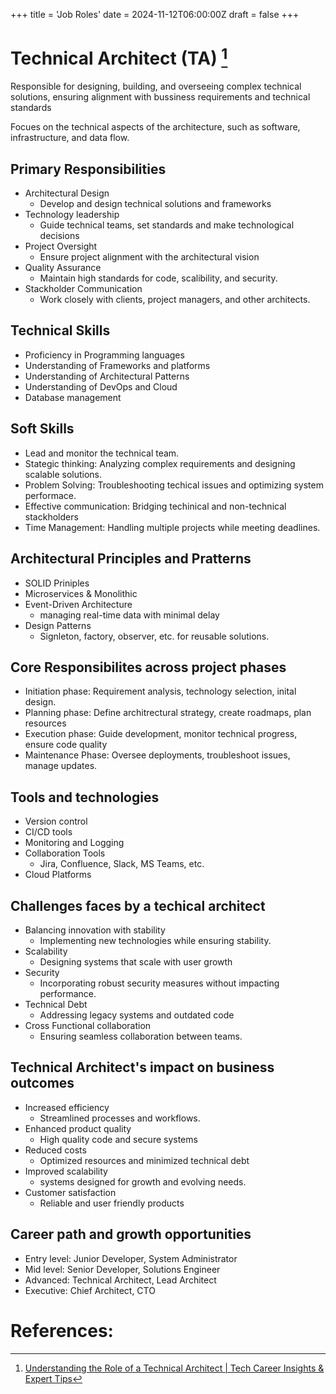 +++
title = 'Job Roles'
date = 2024-11-12T06:00:00Z
draft = false
+++

# Technical Architect (TA) [^1]

Responsible for designing, building, and overseeing complex technical solutions, ensuring alignment with bussiness requirements and technical standards

Focues on the technical aspects of the architecture, such as software, infrastructure, and data flow.

## Primary Responsibilities

- Architectural Design
    - Develop and design technical solutions and frameworks
- Technology leadership
    - Guide technical teams, set standards and make technological decisions
- Project Oversight
    - Ensure project alignment with the architectural vision
- Quality Assurance
    - Maintain high standards for code, scalibility, and security.
- Stackholder Communication
    - Work closely with clients, project managers, and other architects.

## Technical Skills

- Proficiency in Programming languages
- Understanding of Frameworks and platforms
- Understanding of Architectural Patterns
- Understanding of DevOps and Cloud
- Database management

## Soft Skills

- Lead and monitor the technical team.
- Stategic thinking: Analyzing complex requirements and designing scalable solutions.
- Problem Solving: Troubleshooting techical issues and optimizing system performace.
- Effective communication: Bridging techinical and non-technical stackholders
- Time Management: Handling multiple projects while meeting deadlines.

## Architectural Principles and Pratterns

- SOLID Priniples
- Microservices & Monolithic
- Event-Driven Architecture
    - managing real-time data with minimal delay
- Design Patterns
    - Signleton, factory, observer, etc. for reusable solutions.

## Core Responsibilites across project phases

- Initiation phase: Requirement analysis, technology selection, inital design.
- Planning phase: Define architrectural strategy, create roadmaps, plan resources
- Execution phase: Guide development, monitor technical progress, ensure code quality
- Maintenance Phase: Oversee deployments, troubleshoot issues, manage updates.

## Tools and technologies

- Version control
- CI/CD tools
- Monitoring and Logging
- Collaboration Tools
    - Jira, Confluence, Slack, MS Teams, etc.
- Cloud Platforms

## Challenges faces by a techical architect

- Balancing innovation with stability
    - Implementing new technologies while ensuring stability.
- Scalability
    - Designing systems that scale with user growth
- Security
    - Incorporating robust security measures without impacting performance.
- Technical Debt
    - Addressing legacy systems and outdated code
- Cross Functional collaboration
    - Ensuring seamless collaboration between teams.

## Technical Architect's impact on business outcomes

- Increased efficiency
    - Streamlined processes and workflows.
- Enhanced product quality
    - High quality code and secure systems
- Reduced costs
    - Optimized resources and minimized technical debt
- Improved scalability
    - systems designed for growth and evolving needs.
- Customer satisfaction
    - Reliable and user friendly products

## Career path and growth opportunities

- Entry level: Junior Developer, System Administrator
- Mid level: Senior Developer, Solutions Engineer
- Advanced: Technical Architect, Lead Architect
- Executive: Chief Architect, CTO

# References:

[^1]:[Understanding the Role of a Technical Architect | Tech Career Insights & Expert Tips](https://www.youtube.com/watch?v=AJRgOl7aMrQ)
